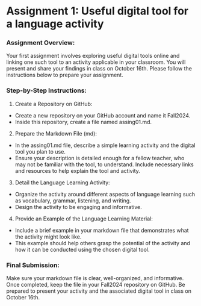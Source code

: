 # Assignment 1: Useful digital tool for a language activity

### Assignment Overview: 
Your first assignment involves exploring useful digital tools online and linking one such tool to an activity applicable in your classroom. You will present and share your findings in class on October 16th. Please follow the instructions below to prepare your assignment.

### Step-by-Step Instructions:
1. Create a Repository on GitHub:
+ Create a new repository on your GitHub account and name it Fall2024.
+ Inside this repository, create a file named assing01.md.

2. Prepare the Markdown File (md):
+ In the assing01.md file, describe a simple learning activity and the digital tool you plan to use.
+ Ensure your description is detailed enough for a fellow teacher, who may not be familiar with the tool, to understand. Include necessary links and resources to help explain the tool and activity.

3. Detail the Language Learning Activity:

+ Organize the activity around different aspects of language learning such as vocabulary, grammar, listening, and writing.
+ Design the activity to be engaging and informative.

4. Provide an Example of the Language Learning Material:

+ Include a brief example in your markdown file that demonstrates what the activity might look like.
+ This example should help others grasp the potential of the activity and how it can be conducted using the chosen digital tool.

### Final Submission:
Make sure your markdown file is clear, well-organized, and informative. Once completed, keep the file in your Fall2024 repository on GitHub. Be prepared to present your activity and the associated digital tool in class on October 16th.
